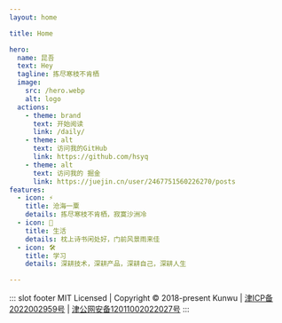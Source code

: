 ```yaml
---
layout: home

title: Home

hero:
  name: 昆吾
  text: Hey
  tagline: 拣尽寒枝不肯栖
  image:
    src: /hero.webp
    alt: logo
  actions:
    - theme: brand
      text: 开始阅读
      link: /daily/
    - theme: alt
      text: 访问我的GitHub
      link: https://github.com/hsyq
    - theme: alt
      text: 访问我的 掘金
      link: https://juejin.cn/user/2467751560226270/posts
features:
  - icon: ⚡️ 
    title: 沧海一粟
    details: 拣尽寒枝不肯栖，寂寞沙洲冷
  - icon: 🖖
    title: 生活
    details: 枕上诗书闲处好，门前风景雨来佳
  - icon: 🛠️
    title: 学习
    details: 深耕技术，深耕产品，深耕自己，深耕人生

---
```




::: slot footer
MIT Licensed | Copyright © 2018-present Kunwu |  [津ICP备2022002959号](https://beian.miit.gov.cn) |   [津公网安备12011002022027号](http://www.beian.gov.cn/)
:::
